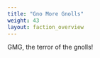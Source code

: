 ```yaml
---
title: "Gno More Gnolls"
weight: 43
layout: faction_overview
---
```


GMG, the terror of the gnolls!
